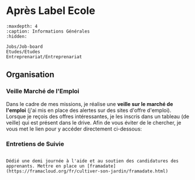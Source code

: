 # Après Label Ecole

```{toctree}
:maxdepth: 4
:caption: Informations Générales
:hidden:

Jobs/Job-board
Etudes/Etudes
Entreprenariat/Entreprenariat

```

## Organisation 

### Veille Marché de l'Emploi

Dans le cadre de mes missions, je réalise une **veille sur le marché de l'emploi** (j'ai mis en place des alertes sur des sites d'offre d'emploi). Lorsque je reçois des offres intéressantes, je les inscris dans un tableau (de veille) qui est présent dans le drive. Afin de vous éviter de le chercher, je vous met le lien pour y accéder directement ci-dessous:



### Entretiens de Suivie


```{note}

Dédié une demi journée à l'aide et au soutien des candidatures des apprenants. Mettre en place un [framadate](https://framacloud.org/fr/cultiver-son-jardin/framadate.html)



```

